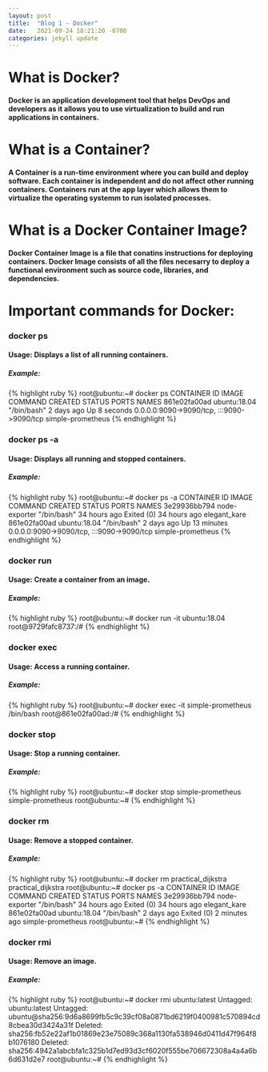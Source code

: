 ```yaml
---
layout: post
title:  "Blog 1 - Docker"
date:   2021-09-24 18:21:20 -0700
categories: jekyll update
---
```


# **What is Docker?**
#### Docker is an application development tool that helps DevOps and developers as it allows you to use virtualization to build and run applications in containers. 

# **What is a Container?**
#### A Container is a run-time environment where you can build and deploy software. Each container is independent and do not affect other running containers. Containers run at the app layer which allows them to virtualize the operating systemm to run isolated processes.

# **What is a Docker Container Image?**
####  Docker Container Image is a file that conatins instructions for deploying containers. Docker Image consists of all the files necesarry to deploy a functional environment such as source code, libraries, and dependencies. 

# **Important commands for Docker:**
### **docker ps**
#### Usage: Displays a list of all running containers.
##### **Example:**
{% highlight ruby %}
root@ubuntu:~# docker ps
CONTAINER ID   IMAGE          COMMAND       CREATED      STATUS         PORTS                                       NAMES
861e02fa00ad   ubuntu:18.04   "/bin/bash"   2 days ago   Up 8 seconds   0.0.0.0:9090->9090/tcp, :::9090->9090/tcp   simple-prometheus
{% endhighlight %}

### **docker ps -a**
#### Usage: Displays all running and stopped containers.
##### **Example:**
{% highlight ruby %}
root@ubuntu:~# docker ps -a
CONTAINER ID   IMAGE           COMMAND       CREATED        STATUS                    PORTS                                       NAMES
3e29936bb794   node-exporter   "/bin/bash"   34 hours ago   Exited (0) 34 hours ago                                               elegant_kare
861e02fa00ad   ubuntu:18.04    "/bin/bash"   2 days ago     Up 13 minutes             0.0.0.0:9090->9090/tcp, :::9090->9090/tcp   simple-prometheus
{% endhighlight %}

### **docker run**
#### Usage: Create a container from an image.
##### **Example:**
{% highlight ruby %}
root@ubuntu:~# docker run -it ubuntu:18.04
root@9729fafc8737:/#
{% endhighlight %}

### **docker exec**
#### Usage: Access a running container.
##### **Example:**
{% highlight ruby %}
root@ubuntu:~# docker exec -it simple-prometheus /bin/bash
root@861e02fa00ad:/#
{% endhighlight %}

### **docker stop**
#### Usage: Stop a running container.
##### **Example:**
{% highlight ruby %}
root@ubuntu:~# docker stop simple-prometheus
simple-prometheus
root@ubuntu:~# 
{% endhighlight %}

### **docker rm**
#### Usage: Remove a stopped container.
##### **Example:**
{% highlight ruby %}
root@ubuntu:~# docker rm practical_dijkstra
practical_dijkstra
root@ubuntu:~# docker ps -a
CONTAINER ID   IMAGE           COMMAND       CREATED        STATUS                     PORTS     NAMES
3e29936bb794   node-exporter   "/bin/bash"   34 hours ago   Exited (0) 34 hours ago              elegant_kare
861e02fa00ad   ubuntu:18.04    "/bin/bash"   2 days ago     Exited (0) 2 minutes ago             simple-prometheus
root@ubuntu:~# 
{% endhighlight %}

### **docker rmi**
#### Usage: Remove an image.
##### **Example:**
{% highlight ruby %}
root@ubuntu:~# docker rmi ubuntu:latest
Untagged: ubuntu:latest
Untagged: ubuntu@sha256:9d6a8699fb5c9c39cf08a0871bd6219f0400981c570894cd8cbea30d3424a31f
Deleted: sha256:fb52e22af1b01869e23e75089c368a1130fa538946d0411d47f964f8b1076180
Deleted: sha256:4942a1abcbfa1c325b1d7ed93d3cf6020f555be706672308a4a4a6b6d631d2e7
root@ubuntu:~# 
{% endhighlight %}